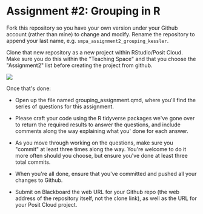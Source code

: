 # Assignment #2: Grouping in R

Fork this repository so you have your own version under your Github account (rather than mine) to change and modify. Rename the repository to append your last name, e.g. `smpa_assignment2_grouping_kessler`.

Clone that new repository as a new project within RStudio/Posit Cloud. Make sure you do this within the "Teaching Space" and that you choose the "Assignment2" list before creating the project from github.

![](images/Screen%20Shot%202023-02-16%20at%2012.50.21%20PM.png)

Once that's done:

-   Open up the file named grouping_assignment.qmd, where you'll find the series of questions for this assignment.

-   Please craft your code using the R tidyverse packages we've gone over to return the required results to answer the questions, and include comments along the way explaining what you' done for each answer.

-   As you move through working on the questions, make sure you "commit" at least three times along the way. You're welcome to do it more often should you choose, but ensure you've done at least three total commits.

-   When you're all done, ensure that you've committed and pushed all your changes to Github.

-   Submit on Blackboard the web URL for your Github repo (the web address of the repository itself, not the clone link), as well as the URL for your Posit Cloud project.
